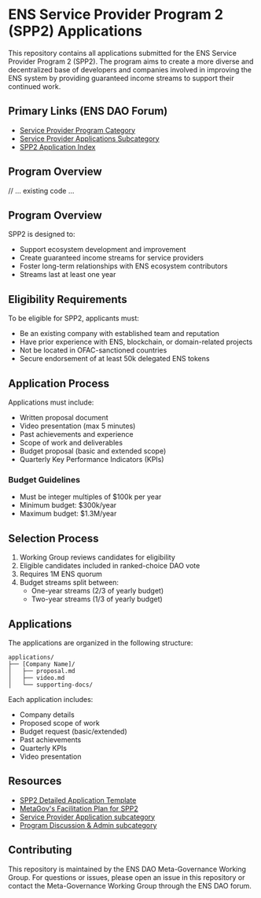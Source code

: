 # ENS Service Provider Program 2 (SPP2) Applications

This repository contains all applications submitted for the ENS Service Provider Program 2 (SPP2). The program aims to create a more diverse and decentralized base of developers and companies involved in improving the ENS system by providing guaranteed income streams to support their continued work.

## Primary Links (ENS DAO Forum)

- [Service Provider Program Category](https://discuss.ens.domains/c/service-provider-program/75)
- [Service Provider Applications Subcategory](https://discuss.ens.domains/c/service-provider-program/service-provider-applications/76)
- [SPP2 Application Index](https://discuss.ens.domains/t/spp2-application-index/20495/4)

## Program Overview

// ... existing code ...


## Program Overview

SPP2 is designed to:

- Support ecosystem development and improvement
- Create guaranteed income streams for service providers
- Foster long-term relationships with ENS ecosystem contributors
- Streams last at least one year

## Eligibility Requirements

To be eligible for SPP2, applicants must:

- Be an existing company with established team and reputation
- Have prior experience with ENS, blockchain, or domain-related projects
- Not be located in OFAC-sanctioned countries
- Secure endorsement of at least 50k delegated ENS tokens

## Application Process

Applications must include:

- Written proposal document
- Video presentation (max 5 minutes)
- Past achievements and experience
- Scope of work and deliverables
- Budget proposal (basic and extended scope)
- Quarterly Key Performance Indicators (KPIs)

### Budget Guidelines

- Must be integer multiples of $100k per year
- Minimum budget: $300k/year
- Maximum budget: $1.3M/year

## Selection Process

1. Working Group reviews candidates for eligibility
2. Eligible candidates included in ranked-choice DAO vote
3. Requires 1M ENS quorum
4. Budget streams split between:
   - One-year streams (2/3 of yearly budget)
   - Two-year streams (1/3 of yearly budget)

## Applications

The applications are organized in the following structure:

```
applications/
├── [Company Name]/
│   ├── proposal.md
│   ├── video.md
│   └── supporting-docs/
```

Each application includes:

- Company details
- Proposed scope of work
- Budget request (basic/extended)
- Past achievements
- Quarterly KPIs
- Video presentation

## Resources

- [SPP2 Detailed Application Template](https://discuss.ens.domains/t/spp2-company-detailed-application-template/20341/2)
- [MetaGov's Facilitation Plan for SPP2](https://discuss.ens.domains/t/metagov-s-facilitation-plan-for-spp2/20340)
- [Service Provider Application subcategory](https://discuss.ens.domains/c/service-provider-program/service-provider-applications/76)
- [Program Discussion & Admin subcategory](https://discuss.ens.domains/c/service-provider-program/program-discussion-and-admin/78)

## Contributing

This repository is maintained by the ENS DAO Meta-Governance Working Group. For questions or issues, please open an issue in this repository or contact the Meta-Governance Working Group through the ENS DAO forum.
